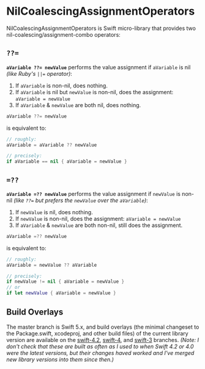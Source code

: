 # NilCoalescingAssignmentOperators

NilCoalescingAssignmentOperators is Swift micro-library that provides two nil-coalescing/assignment-combo operators:

## `??=`

**`aVariable ??= newValue`** performs the value assignment if `aVariable` is nil _(like Ruby's `||=` operator)_:

1. If `aVariable` is non-nil, does nothing.
2. If `aVariable` is nil but `newValue` is non-nil, does the assignment: `aVariable = newValue`
3. If `aVariable` & `newValue` are both nil, does nothing.

```swift
aVariable ??= newValue
```
is equivalent to:

```swift
// roughly:
aVariable = aVariable ?? newValue

// precisely:
if aVariable == nil { aVariable = newValue }
```

## `=??`

**`aVariable =?? newValue`** performs the value assignment if `newValue` is non-nil _(like `??=` but prefers the `newValue` over the `aVariable`)_:

1. If `newValue` is nil, does nothing.
2. If `newValue` is non-nil, does the assignment: `aVariable = newValue`
3. If `aVariable` & `newValue` are both non-nil, still does the assignment.


```swift
aVariable =?? newValue
```
is equivalent to:

```swift
// roughly:
aVariable = newValue ?? aVariable

// precisely:
if newValue != nil { aVariable = newValue }
// or
if let newValue { aVariable = newValue }
```


## Build Overlays

The master branch is Swift 5.x, and build overlays (the minimal changeset to the Package.swift, xcodeproj, and other build files) of the current library version are available on the [swift-4.2](https://github.com/capnslipp/NilCoalescingAssignmentOperators/tree/swift-4.2), [swift-4](https://github.com/capnslipp/NilCoalescingAssignmentOperators/tree/swift-4), and [swift-3](https://github.com/capnslipp/NilCoalescingAssignmentOperators/tree/swift-3) branches.  _(Note: I don't check that these are built as often as I used to when Swift 4.2 or 4.0 were the latest versions, but their changes haved worked and I've merged new library versions into them since then.)_
